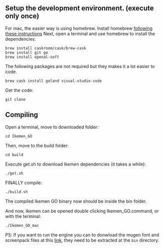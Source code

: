 ## Setup the development environment. (execute only once)
For mac, the easier way is using homebrew. Install homebrew [following these instructions](https://brew.sh)
Next, open a terminal and use homebrew to install the dependencies.

```
brew install caskroom/cask/brew-cask
brew install git go
brew install openal-soft
```

The following packages are not required but they makes it a lot easier to code. 
```
brew cask install goland visual-studio-code
```
Get the code:
```
git clone 
```
## Compiling
Open a terminal, move to downloaded folder:

`cd Ikemen_GO`

Then, move to the build folder:

`cd build`

Execute get.sh to download Ikemen dependencies (it takes a while):

`./get.sh`

FINALLY compile:

`./build.sh`

The compiled Ikemen GO binary now should be inside the bin folder.

And now, Ikemen can be opened double clicking Ikemen_GO.command, or with the terminal:

`./Ikemen_GO_mac`

PS: If you want to run the engine you can to donwload the mugen font and screenpack files at this [link](https://drive.google.com/file/d/1YCp5LYq-v1LSCFiq7a4RxLmJHdwZ4b0s/view),
they need to be extracted at the `bin` directory.